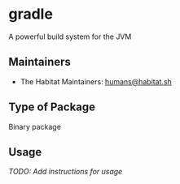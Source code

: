 # gradle

A powerful build system for the JVM

## Maintainers

* The Habitat Maintainers: <humans@habitat.sh>

## Type of Package

Binary package

## Usage

*TODO: Add instructions for usage*
